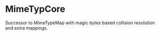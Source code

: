 # MimeTypCore
Successor to MimeTypeMap with magic bytes based collision resolution and extra mappings.
